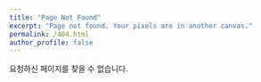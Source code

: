 ```yaml
---
title: "Page Not Found"
excerpt: "Page not found. Your pixels are in another canvas."
permalink: /404.html
author_profile: false
---
```


요청하신 페이지를 찾을 수 없습니다.


<script src="https://linkhelp.clients.google.com/tbproxy/lh/wm/fixurl.js">
</script>
